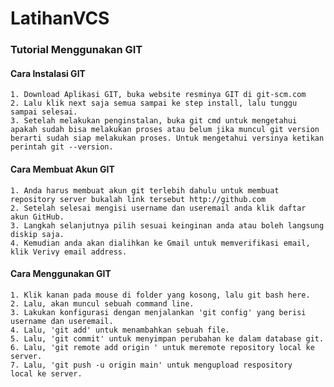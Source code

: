 # LatihanVCS
### Tutorial Menggunakan GIT

#### Cara Instalasi GIT
    1. Download Aplikasi GIT, buka website resminya GIT di git-scm.com
    2. Lalu klik next saja semua sampai ke step install, lalu tunggu sampai selesai.
    3. Setelah melakukan penginstalan, buka git cmd untuk mengetahui apakah sudah bisa melakukan proses atau belum jika muncul git version berarti sudah siap melakukan proses. Untuk mengetahui versinya ketikan perintah git --version.
#### Cara Membuat Akun GIT
    1. Anda harus membuat akun git terlebih dahulu untuk membuat repository server bukalah link tersebut http://github.com
    2. Setelah selesai mengisi username dan useremail anda klik daftar akun GitHub.
    3. Langkah selanjutnya pilih sesuai keinginan anda atau boleh langsung diskip saja.
    4. Kemudian anda akan dialihkan ke Gmail untuk memverifikasi email, klik Verivy email address.
#### Cara Menggunakan GIT
    1. Klik kanan pada mouse di folder yang kosong, lalu git bash here.
    2. Lalu, akan muncul sebuah command line.
    3. Lakukan konfigurasi dengan menjalankan 'git config' yang berisi username dan useremail.
    4. Lalu, 'git add' untuk menambahkan sebuah file.
    5. Lalu, 'git commit' untuk menyimpan perubahan ke dalam database git.
    6. Lalu, 'git remote add origin ' untuk meremote repository local ke server.
    7. Lalu, 'git push -u origin main' untuk mengupload respository local ke server.
